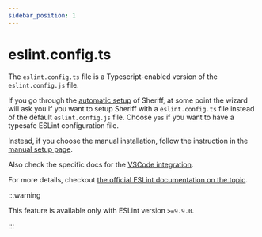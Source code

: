 ```yaml
---
sidebar_position: 1
---
```


# eslint.config.ts

The `eslint.config.ts` file is a Typescript-enabled version of the `eslint.config.js` file.

If you go through the [automatic setup](../setup/automatic-setup.mdx) of Sheriff, at some point the wizard will ask you if you want to setup Sheriff with a `eslint.config.ts` file instead of the default `eslint.config.js` file. Choose `yes` if you want to have a typesafe ESLint configuration file.

Instead, if you choose the manual installation, follow the instruction in the [manual setup page](../setup/manual-setup.mdx).

Also check the specific docs for the [VSCode integration](../vscode-support.md#eslintconfigts-support).

For more details, checkout [the official ESLint documentation on the topic](https://eslint.org/docs/latest/use/configure/configuration-files#typescript-configuration-files).

:::warning

This feature is available only with ESLint version `>=9.9.0`.

:::
